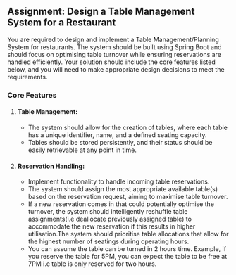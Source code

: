 ## Assignment: Design a Table Management System for a Restaurant

You are required to design and implement a Table Management/Planning System for
restaurants. The system should be built using Spring Boot and should focus on optimising
table turnover while ensuring reservations are handled efficiently. Your solution should
include the core features listed below, and you will need to make appropriate design
decisions to meet the requirements.

### Core Features

1. #### Table Management:
    <ul>
        <li>
        The system should allow for the creation of tables, where each table has a
   unique identifier, name, and a defined seating capacity.
        </li>
   <li>
        Tables should be stored persistently, and their status should be easily
   retrievable at any point in time.
        </li>
    </ul>
   
2. #### Reservation Handling:
    <ul>
        <li>
        Implement functionality to handle incoming table reservations.
        </li>
   <li>
        The system should assign the most appropriate available table(s) based on
   the reservation request, aiming to maximise table turnover.
        </li>
   <li>
        If a new reservation comes in that could potentially optimise the turnover, the
   system should intelligently reshuffle table assignments(i.e deallocate
   previously assigned table) to accommodate the new reservation if this results
   in higher utilisation.The system should prioritise table allocations that allow for
   the highest number of seatings during operating hours.
        </li>
   <li>
        You can assume the table can be turned in 2 hours time. Example, if you
   reserve the table for 5PM, you can expect the table to be free at 7PM i.e
   table is only reserved for two hours.
        </li>
    </ul>